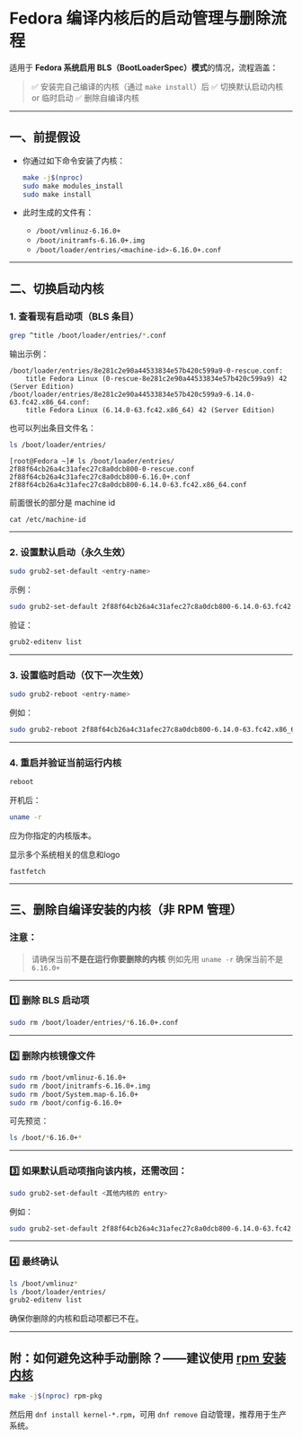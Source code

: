 # Fedora 编译内核后的启动管理与删除流程

适用于 **Fedora 系统启用 BLS（BootLoaderSpec）模式**的情况，流程涵盖：

> ✅ 安装完自己编译的内核（通过 `make install`）后
> ✅ 切换默认启动内核 or 临时启动
> ✅ 删除自编译内核

---

## 一、前提假设

* 你通过如下命令安装了内核：

  ```bash
  make -j$(nproc)
  sudo make modules_install
  sudo make install
  ```
* 此时生成的文件有：

    * `/boot/vmlinuz-6.16.0+`
    * `/boot/initramfs-6.16.0+.img`
    * `/boot/loader/entries/<machine-id>-6.16.0+.conf`

---

## 二、切换启动内核

### 1. 查看现有启动项（BLS 条目）

```bash
grep ^title /boot/loader/entries/*.conf
```

输出示例：

```
/boot/loader/entries/8e281c2e90a44533834e57b420c599a9-0-rescue.conf:
    title Fedora Linux (0-rescue-8e281c2e90a44533834e57b420c599a9) 42 (Server Edition)
/boot/loader/entries/8e281c2e90a44533834e57b420c599a9-6.14.0-63.fc42.x86_64.conf:
    title Fedora Linux (6.14.0-63.fc42.x86_64) 42 (Server Edition)
```

也可以列出条目文件名：

```bash
ls /boot/loader/entries/
```

```text
[root@Fedora ~]# ls /boot/loader/entries/
2f88f64cb26a4c31afec27c8a0dcb800-0-rescue.conf
2f88f64cb26a4c31afec27c8a0dcb800-6.16.0+.conf
2f88f64cb26a4c31afec27c8a0dcb800-6.14.0-63.fc42.x86_64.conf
```

前面很长的部分是 machine id

```shell
cat /etc/machine-id
```

---

### 2. 设置默认启动（永久生效）

```bash
sudo grub2-set-default <entry-name>
```

示例：

```bash
sudo grub2-set-default 2f88f64cb26a4c31afec27c8a0dcb800-6.14.0-63.fc42.x86_64
```

验证：

```bash
grub2-editenv list
```

---

### 3. 设置临时启动（仅下一次生效）

```bash
sudo grub2-reboot <entry-name>
```

例如：

```bash
sudo grub2-reboot 2f88f64cb26a4c31afec27c8a0dcb800-6.14.0-63.fc42.x86_64
```

---

### 4. 重启并验证当前运行内核

```bash
reboot
```

开机后：

```bash
uname -r
```

应为你指定的内核版本。

显示多个系统相关的信息和logo

```shell
fastfetch
```

---

## 三、删除自编译安装的内核（非 RPM 管理）

### 注意：

> 请确保当前**不是在运行你要删除的内核**
> 例如先用 `uname -r` 确保当前不是 `6.16.0+`

---

### 1️⃣ 删除 BLS 启动项

```bash
sudo rm /boot/loader/entries/*6.16.0+.conf
```

---

### 2️⃣ 删除内核镜像文件

```bash
sudo rm /boot/vmlinuz-6.16.0+
sudo rm /boot/initramfs-6.16.0+.img
sudo rm /boot/System.map-6.16.0+
sudo rm /boot/config-6.16.0+
```

可先预览：

```bash
ls /boot/*6.16.0+*
```

---

### 3️⃣ 如果默认启动项指向该内核，还需改回：

```bash
sudo grub2-set-default <其他内核的 entry>
```

例如：

```bash
sudo grub2-set-default 2f88f64cb26a4c31afec27c8a0dcb800-6.14.0-63.fc42.x86_64
```

---

### 4️⃣ 最终确认

```bash
ls /boot/vmlinuz*
ls /boot/loader/entries/
grub2-editenv list
```

确保你删除的内核和启动项都已不在。

---

## 附：如何避免这种手动删除？——建议使用 [rpm 安装内核](./rpm编译安装vanilla内核.md)

```bash
make -j$(nproc) rpm-pkg
```

然后用 `dnf install kernel-*.rpm`，可用 `dnf remove` 自动管理，推荐用于生产系统。

